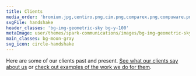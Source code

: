 ```yaml
---
title: Clients
media_order: 'bromium.jpg,centiro.png,cim.png,comparex.png,compuware.png,couchbase.png,d-link.png,dynatrace.png,elsevier.png,fruition.png,guavus.jpg,hcl.png,hostway.png,huntsman.png,ioactive.png,ipass.png,jda.jpg,motorola.png,mulesoft.png,parallels.jpg,persado.png,pistoia.png,quadient.png,retailpro.png,rsa.png,servion.png,turbonomic.png,ukisug.jpg,venafi.png,verizon.png,viasat.png,virtusa.png,wincor-nixdorf.png,Ivalua.jpg,Polymatica.png'
svgFile: handshake
header_classes: 'bg-img-geometric-sky bg-y-100'
metaImage: user/themes/spark-communications/images/bg-img-geometric-sky.jpg
main_classes: bg-moon-gray
svg_icon: circle-handshake
---
```


Here are some of our clients past and present. [See what our clients say about us](/why-spark) or [check out examples of the work we do for them](/our-work).
